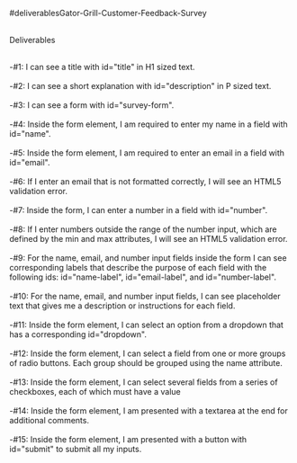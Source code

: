 #deliverablesGator-Grill-Customer-Feedback-Survey<br><br>

Deliverables <br><br>


-#1: I can see a title with id="title" in H1 sized text.<br><br>
-#2: I can see a short explanation with id="description" in P sized text.<br><br>
-#3: I can see a form with id="survey-form". <br><br>
-#4: Inside the form element, I am required to enter my name in a field with id="name".<br><br>
-#5: Inside the form element, I am required to enter an email in a field with id="email".<br><br>
-#6: If I enter an email that is not formatted correctly, I will see an HTML5 validation error.<br><br>
-#7: Inside the form, I can enter a number in a field with id="number".<br><br>
-#8: If I enter numbers outside the range of the number input, which are defined by the min and max attributes, I will see an HTML5 validation error.<br><br>
-#9: For the name, email, and number input fields inside the form I can see corresponding labels that describe the purpose of each field with the following ids: id="name-label", id="email-label", and id="number-label".<br><br>
-#10: For the name, email, and number input fields, I can see placeholder text that gives me a description or instructions for each field.<br><br>
-#11: Inside the form element, I can select an option from a dropdown that has a corresponding id="dropdown".<br><br>
-#12: Inside the form element, I can select a field from one or more groups of radio buttons. Each group should be grouped using the name attribute.<br><br>
-#13: Inside the form element, I can select several fields from a series of checkboxes, each of which must have a value<br><br>
-#14: Inside the form element, I am presented with a textarea at the end for additional comments.<br><br>
-#15: Inside the form element, I am presented with a button with id="submit" to submit all my inputs.<br><br>


